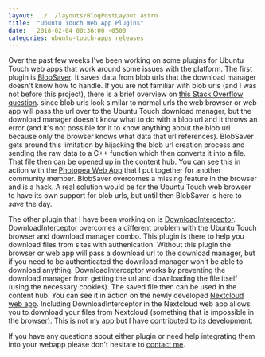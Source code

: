 ```yaml
---
layout: ../../layouts/BlogPostLayout.astro
title:  "Ubuntu Touch Web App Plugins"
date:   2018-02-04 00:36:00 -0500
categories: ubuntu-touch-apps releases
---
```


Over the past few weeks I've been working on some plugins for Ubuntu Touch
web apps that work around some issues with the platform. The first plugin is
[BlobSaver](https://github.com/bhdouglass/blobsaver). It saves data from blob
urls that the download manager doesn't know how to handle. If you are not
familiar with blob urls (and I was not before this project), there is a brief
overview on [this Stack Overflow question](https://stackoverflow.com/a/30881444).
since blob urls look similar to normal urls the web browser or web app will
pass the url over to the Ubuntu Touch download manager, but the download
manager doesn't know what to do with a blob url and it throws an error (and
it's not possible for it to know anything about the blob url because only
the browser knows what data that url references). BlobSaver gets around this
limitation by hijacking the blob url creation process and sending the raw data
to a C++ function which then converts it into a file. That file then can be
opened up in the content hub. You can see this in action with the
[Photopea Web App](https://github.com/bhdouglass/photopea-webapp) that I put
together for another community member. BlobSaver overcomes a missing feature
in the browser and is a hack. A real solution would be for the Ubuntu Touch
web browser to have its own support for blob urls, but until then BlobSaver is
here to _save_ the day.

The other plugin that I have been working on is [DownloadInterceptor](https://github.com/bhdouglass/downloadinterceptor).
DownloadInterceptor overcomes a different problem with the Ubuntu Touch browser
and download manager combo. This plugin is there to help you download files
from sites with authenication. Without this plugin the browser or web app will
pass a download url to the download manager, but if you need to be authenticated
the download manager won't be able to download anything. DownloadInterceptor
works by preventing the download manager from getting the url and downloading
the file itself (using the necessary cookies). The saved file then can be used
in the content hub. You can see it in action on the newly developed
[Nextcloud web app](https://github.com/mateosalta/nextcloud_ogra). Including
DownloadInterceptor in the Nextcloud web app allows you to download your files
from Nextcloud (something that is impossible in the browser). This is not my
app but I have contributed to its development.

If you have any questions about either plugin or need help integrating them
into your webapp please don't hesitate to [contact me](http://bhdouglass.com/contact.html).
